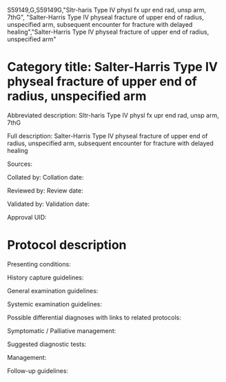 S59149,G,S59149G,"Sltr-haris Type IV physl fx upr end rad, unsp arm, 7thG", "Salter-Harris Type IV physeal fracture of upper end of radius, unspecified arm, subsequent encounter for fracture with delayed healing","Salter-Harris Type IV physeal fracture of upper end of radius, unspecified arm"
# Category title: Salter-Harris Type IV physeal fracture of upper end of radius, unspecified arm

Abbreviated description: Sltr-haris Type IV physl fx upr end rad, unsp arm, 7thG

Full description: Salter-Harris Type IV physeal fracture of upper end of radius, unspecified arm, subsequent encounter for fracture with delayed healing

Sources:

Collated by:
Collation date:

Reviewed by:
Review date:

Validated by:
Validation date:

Approval UID:

# Protocol description

Presenting conditions:

History capture guidelines:

General examination guidelines:

Systemic examination guidelines:

Possible differential diagnoses with links to related protocols:

Symptomatic / Palliative management:

Suggested diagnostic tests:

Management:

Follow-up guidelines:
